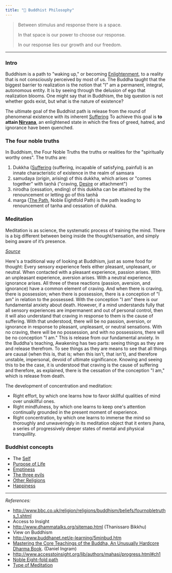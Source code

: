 ```yaml
---
title: "🧠 Buddhist Philosophy"
---
```


> Between stimulus and response there is a space. 
>
> In that space is our power to choose our response.  
> 
> In our response lies our growth and our freedom.

----

### Intro
Buddhism is a path to "waking up," or becoming [Enlightenment](notes/Buddhism/Enlightenment.md), to a reality that is not consciously perceived by most of us.
The Buddha taught that the biggest barrier to realization is the notion that "I" am a permanent, integral, autonomous entity. It is by seeing through the delusion of ego that realization blooms.
One might say that in Buddhism, the big question is not whether gods exist, but what is the nature of existence?

The ultimate goal of the Buddhist path is release from the round of phenomenal existence with its inherent [Suffering](notes/Buddhism/Suffering.md)
To achieve this goal is **to attain [Nirvana](notes/Buddhism/Nirvana.md)**, an enlightened state in which the fires of greed, hatred, and ignorance have been quenched.


### The four noble truths

In Buddhism, the Four Noble Truths the truths or realities for the "spiritually worthy ones".
The truths are:
1. Dukkha ([Suffering](notes/Buddhism/Suffering.md) (suffering, incapable of satisfying, painful) is an innate characteristic of existence in the realm of samsara
2. samudaya (origin, arising) of this dukkha, which arises or "comes together" with taṇhā ("craving, [Desire](notes/Buddhism/Desire.md) or attachment")
3. nirodha (cessation, ending) of this dukkha can be attained by the renouncement or letting go of this taṇhā
4. marga ([The Path](notes/Buddhism/The%20Path.md), Noble Eightfold Path) is the path leading to renouncement of tanha and cessation of dukkha.


### Meditation
Meditation is as science, the systematic process of training the mind.
 There is a big different between being inside the thought/sensation, and simply being aware of it’s presence.
 
 [*Source*](https://www.reddit.com/r/TheMindIlluminated/comments/6ajid2/week_2/dhh8wtz/?context=3)
 
 Here's a traditional way of looking at Buddhism, just as some food for thought: Every sensory experience feels either pleasant, unpleasant, or neutral. When contacted with a pleasant experience, passion arises. With an unpleasant experience, aversion arises. With a neutral experience, ignorance arises. All three of these reactions (passion, aversion, and ignorance) have a common element of craving. And when there is craving, there is possession; when there is possession, there is a conception of "I am" in relation to the possessed. With the conception "I am" there is our fundamental anxiety about death.
  However, if a mind understands fully that all sensory experiences are impermanent and out of personal control, then it will also understand that craving in response to them is the cause of suffering. With that understood, there will be no passion, aversion, or ignorance in response to pleasant, unpleasant, or neutral sensations. With no craving, there will be no possession, and with no possessions, there will be no conception "I am." This is release from our fundamental anxiety.
  In the Buddha's teaching, Awakening has two parts: seeing things as they are and release therefrom. To see things as they are means to see that all things are causal (when this is, that is; when this isn't, that isn't), and therefore unstable, impersonal, devoid of ultimate significance. Knowing and seeing this to be the case, it is understood that craving is the cause of suffering and therefore, as explained, there is the cessation of the conception "I am," which is release from death.
  
The development of concentration and meditation: 
- Right effort, by which one learns how to favor skillful qualities of mind over unskillful ones.
- Right mindfulness, by which one learns to keep one's attention continually grounded in the present moment of experience.
- Right concentration, by which one learns to immerse the mind so thoroughly and unwaveringly in its meditation object that it enters jhana, a series of progressively deeper states of mental and physical tranquillity.
 

### Buddhist concepts
+ The [Self](notes/Buddhism/Self.md)
+ [Purpose of Life](notes/Buddhism/Purpose%20of%20Life.md)
+ [Emptiness](notes/Buddhism/Emptiness.md)
+ [The three evils](notes/Buddhism/The%20three%20evils.md)
+ [Other Religions](notes/Buddhism/Other%20Religions.md)
+ [Happiness](notes/Buddhism/Happiness.md)


---
_References:_ 
- http://www.bbc.co.uk/religion/religions/buddhism/beliefs/fournobletruths_1.shtml
- Access to Insight
- http://www.dhammatalks.org/sitemap.html (Thanissaro Bikkhu)
- View on Buddhism
- http://www.buddhanet.net/e-learning/5minbud.htm
- [Mastering the Core Teachings of the Buddha, An Unusually Hardcore Dharma Book](http://integrateddaniel.info/book/). (Daniel Ingram)
- http://www.accesstoinsight.org/lib/authors/mahasi/progress.html#ch1
- [Noble Eight-fold path](http://www.accesstoinsight.org/lib/authors/bodhi/waytoend.html)
- [Type of Meditation](http://liveanddare.com/types-of-meditation/)
